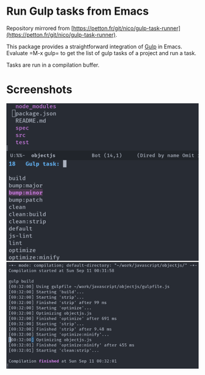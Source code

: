 # Run Gulp tasks from Emacs

Repository mirrored from [https://petton.fr/git/nico/gulp-task-runner](https://petton.fr/git/nico/gulp-task-runner).

This package provides a straightforward integration
of [Gulp](http://gulpjs.com/) in Emacs.  Evaluate =M-x gulp= to get the list of
gulp tasks of a project and run a task.

Tasks are run in a compilation buffer.

# Screenshots

![screenshot1](./screenshots/screenshot1.png)
![screenshot2](./screenshots/screenshot2.png)
